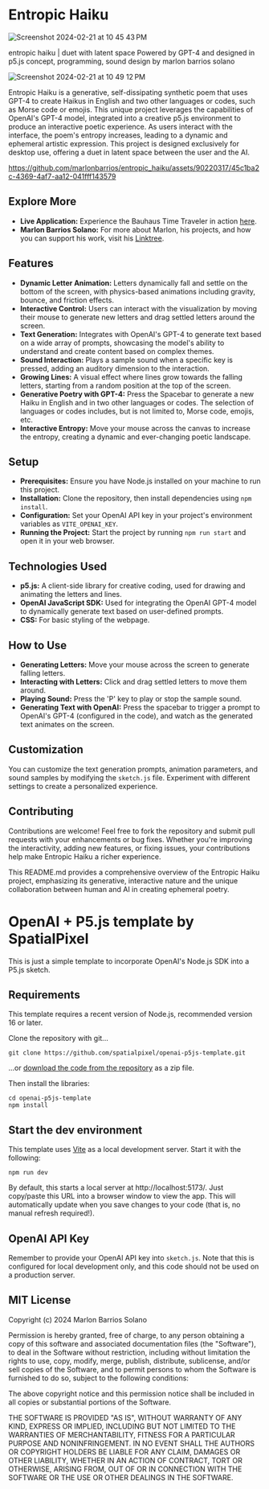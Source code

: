 # Entropic Haiku
![Screenshot 2024-02-21 at 10 45 43 PM](https://github.com/marlonbarrios/entropic_haiku/assets/90220317/74303025-f5ad-4a1f-b4fa-28ab21ae83c3)


entropic haiku | duet with latent space
Powered by GPT-4 and designed in p5.js
concept, programming, sound design by marlon barrios solano

![Screenshot 2024-02-21 at 10 49 12 PM](https://github.com/marlonbarrios/entropic_haiku/assets/90220317/e0871208-0b04-48c1-8c65-6e5c688a89f4)

Entropic Haiku is a generative, self-dissipating synthetic poem that uses GPT-4 to create Haikus in English and two other languages or codes, such as Morse code or emojis. This unique project leverages the capabilities of OpenAI's GPT-4 model, integrated into a creative p5.js environment to produce an interactive poetic experience. As users interact with the interface, the poem's entropy increases, leading to a dynamic and ephemeral artistic expression. This project is designed exclusively for desktop use, offering a duet in latent space between the user and the AI.



https://github.com/marlonbarrios/entropic_haiku/assets/90220317/45c1ba2c-4369-4af7-aa12-041fff143579

## Explore More

- **Live Application:** Experience the Bauhaus Time Traveler in action [here](https://entropic-haiku.vercel.app/).
- **Marlon Barrios Solano:** For more about Marlon, his projects, and how you can support his work, visit his [Linktree](https://linktr.ee/marlonbarriososolano).

## Features

- **Dynamic Letter Animation:** Letters dynamically fall and settle on the bottom of the screen, with physics-based animations including gravity, bounce, and friction effects.
- **Interactive Control:** Users can interact with the visualization by moving their mouse to generate new letters and drag settled letters around the screen.
- **Text Generation:** Integrates with OpenAI's GPT-4 to generate text based on a wide array of prompts, showcasing the model's ability to understand and create content based on complex themes.
- **Sound Interaction:** Plays a sample sound when a specific key is pressed, adding an auditory dimension to the interaction.
- **Growing Lines:** A visual effect where lines grow towards the falling letters, starting from a random position at the top of the screen.
- **Generative Poetry with GPT-4:** Press the Spacebar to generate a new Haiku in English and in two other languages or codes. The selection of languages or codes includes, but is not limited to, Morse code, emojis, etc.
- **Interactive Entropy:** Move your mouse across the canvas to increase the entropy, creating a dynamic and ever-changing poetic landscape.

## Setup

- **Prerequisites:** Ensure you have Node.js installed on your machine to run this project.
- **Installation:** Clone the repository, then install dependencies using `npm install`.
- **Configuration:** Set your OpenAI API key in your project's environment variables as `VITE_OPENAI_KEY`.
- **Running the Project:** Start the project by running `npm run start` and open it in your web browser.

## Technologies Used

- **p5.js:** A client-side library for creative coding, used for drawing and animating the letters and lines.
- **OpenAI JavaScript SDK:** Used for integrating the OpenAI GPT-4 model to dynamically generate text based on user-defined prompts.
- **CSS:** For basic styling of the webpage.

## How to Use

- **Generating Letters:** Move your mouse across the screen to generate falling letters.
- **Interacting with Letters:** Click and drag settled letters to move them around.
- **Playing Sound:** Press the 'P' key to play or stop the sample sound.
- **Generating Text with OpenAI:** Press the spacebar to trigger a prompt to OpenAI's GPT-4 (configured in the code), and watch as the generated text animates on the screen.

## Customization

You can customize the text generation prompts, animation parameters, and sound samples by modifying the `sketch.js` file. Experiment with different settings to create a personalized experience.

## Contributing

Contributions are welcome! Feel free to fork the repository and submit pull requests with your enhancements or bug fixes. Whether you're improving the interactivity, adding new features, or fixing issues, your contributions help make Entropic Haiku a richer experience.

This README.md provides a comprehensive overview of the Entropic Haiku project, emphasizing its generative, interactive nature and the unique collaboration between human and AI in creating ephemeral poetry.


# OpenAI + P5.js template by SpatialPixel

This is just a simple template to incorporate OpenAI's Node.js SDK into a P5.js sketch.

## Requirements

This template requires a recent version of Node.js, recommended version 16 or later.

Clone the repository with git...

    git clone https://github.com/spatialpixel/openai-p5js-template.git

...or [download the code from the repository](https://github.com/spatialpixel/openai-p5js-template) as a zip file.

Then install the libraries:

    cd openai-p5js-template
    npm install

## Start the dev environment

This template uses [Vite](https://vitejs.dev/) as a local development server. Start it with the following:

    npm run dev

By default, this starts a local server at http://localhost:5173/. Just copy/paste this URL into
a browser window to view the app. This will automatically update when you save changes to your code (that is,
no manual refresh required!).

## OpenAI API Key

Remember to provide your OpenAI API key into `sketch.js`. Note that this is configured
for local development only, and this code should not be used on a production server.

## MIT License

Copyright (c) 2024 Marlon Barrios Solano

Permission is hereby granted, free of charge, to any person obtaining a copy
of this software and associated documentation files (the "Software"), to deal
in the Software without restriction, including without limitation the rights
to use, copy, modify, merge, publish, distribute, sublicense, and/or sell
copies of the Software, and to permit persons to whom the Software is
furnished to do so, subject to the following conditions:

The above copyright notice and this permission notice shall be included in all
copies or substantial portions of the Software.

THE SOFTWARE IS PROVIDED "AS IS", WITHOUT WARRANTY OF ANY KIND, EXPRESS OR
IMPLIED, INCLUDING BUT NOT LIMITED TO THE WARRANTIES OF MERCHANTABILITY,
FITNESS FOR A PARTICULAR PURPOSE AND NONINFRINGEMENT. IN NO EVENT SHALL THE
AUTHORS OR COPYRIGHT HOLDERS BE LIABLE FOR ANY CLAIM, DAMAGES OR OTHER
LIABILITY, WHETHER IN AN ACTION OF CONTRACT, TORT OR OTHERWISE, ARISING FROM,
OUT OF OR IN CONNECTION WITH THE SOFTWARE OR THE USE OR OTHER DEALINGS IN THE
SOFTWARE.
